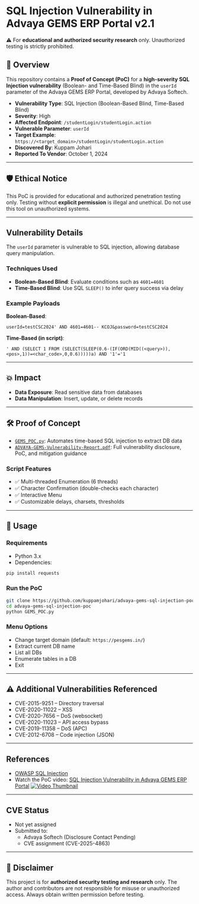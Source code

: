 
# SQL Injection Vulnerability in Advaya GEMS ERP Portal v2.1

⚠️ For **educational and authorized security research** only. Unauthorized testing is strictly prohibited.

## 📌 Overview

This repository contains a **Proof of Concept (PoC)** for a **high-severity SQL Injection vulnerability** (Boolean- and Time-Based Blind) in the `userId` parameter of the Advaya GEMS ERP Portal, developed by Advaya Softech.

- **Vulnerability Type**: SQL Injection (Boolean-Based Blind, Time-Based Blind)
- **Severity**: High
- **Affected Endpoint**: `/studentLogin/studentLogin.action`
- **Vulnerable Parameter**: `userId`
- **Target Example**: `https://<target_domain>/studentLogin/studentLogin.action`
- **Discovered By**: Kuppam Johari
- **Reported To Vendor**: October 1, 2024

---

## 🛡️ Ethical Notice

This PoC is provided for educational and authorized penetration testing only. Testing without **explicit permission** is illegal and unethical. Do not use this tool on unauthorized systems.

---

## Vulnerability Details

The `userId` parameter is vulnerable to SQL injection, allowing database query manipulation.

### Techniques Used
- **Boolean-Based Blind**: Evaluate conditions such as `4601=4601`
- **Time-Based Blind**: Use SQL `SLEEP()` to infer query success via delay

### Example Payloads

**Boolean-Based**:
```
userId=testCSC2024' AND 4601=4601-- KCOJ&password=testCSC2024
```

**Time-Based (in script)**:
```
' AND (SELECT 1 FROM (SELECT(SLEEP(0.6-(IF(ORD(MID((<query>)),<pos>,1))=<char_code>,0,0.6)))))a) AND '1'='1
```

---

## 💥 Impact

- **Data Exposure**: Read sensitive data from databases
- **Data Manipulation**: Insert, update, or delete records

---

## 🛠️ Proof of Concept

- [`GEMS_POC.py`](./GEMS_POC.py): Automates time-based SQL injection to extract DB data
- [`ADVAYA-GEMS-Vulnerability-Report.pdf`](./ADVAYA-GEMS-Vulnerability-Report.pdf): Full vulnerability disclosure, PoC, and mitigation guidance

### Script Features

- ✅ Multi-threaded Enumeration (6 threads)
- ✅ Character Confirmation (double-checks each character)
- ✅ Interactive Menu
- ✅ Customizable delays, charsets, thresholds

---

## 🚀 Usage

### Requirements

- Python 3.x
- Dependencies:
```bash
pip install requests
```

### Run the PoC

```bash
git clone https://github.com/kuppamjohari/advaya-gems-sql-injection-poc.git
cd advaya-gems-sql-injection-poc
python GEMS_POC.py
```

### Menu Options

- Change target domain (default: `https://pesgems.in/`)
- Extract current DB name
- List all DBs
- Enumerate tables in a DB
- Exit

---

## ⚠️ Additional Vulnerabilities Referenced

- CVE-2015-9251 – Directory traversal
- CVE-2020-11022 – XSS
- CVE-2020-7656 – DoS (websocket)
- CVE-2020-11023 – API access bypass
- CVE-2019-11358 – DoS (APC)
- CVE-2012-6708 – Code injection (JSON)

---

## References

- [OWASP SQL Injection](https://owasp.org/www-community/attacks/SQL_Injection)
- Watch the PoC video: [SQL Injection Vulnerability in Advaya GEMS ERP Portal](https://www.youtube.com/watch?v=bs6WT-zCAmo)
  [![Video Thumbnail](https://img.youtube.com/vi/bs6WT-zCAmo/0.jpg)](https://www.youtube.com/watch?v=bs6WT-zCAmo)
---

## CVE Status

- Not yet assigned
- Submitted to:
  - Advaya Softech (Disclosure Contact Pending)
  - CVE assignment (CVE-2025-4863)

---

## 📝 Disclaimer

This project is for **authorized security testing and research** only. The author and contributors are not responsible for misuse or unauthorized access. Always obtain written permission before testing.
